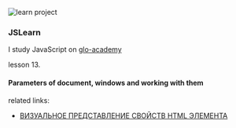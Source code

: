![learn project](https://img.shields.io/badge/Learn-learn%20project-orange.svg)

### JSLearn

I study JavaScript on [glo-academy](https://glo-academy.ru/jscript/)

lesson 13.

#### Parameters of document, windows and working with them


related links:
 - [ВИЗУАЛЬНОЕ ПРЕДСТАВЛЕНИЕ СВОЙСТВ HTML ЭЛЕМЕНТА](https://codepen.io/quper24/pen/mZzMoO)
